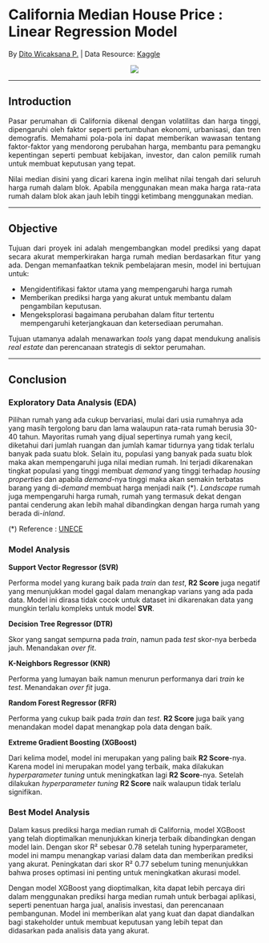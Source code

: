 # **California Median House Price** : Linear Regression Model

By [Dito Wicaksana P.](https://github.com/ditoowp) | Data Resource: [Kaggle](https://www.kaggle.com/datasets/shibumohapatra/house-price/data)

<center><img src="[https://imgtr.ee/images/2024/07/27/2688680e64de44d23c082a45db7887f7.jpeg](https://www.google.com/url?sa=i&url=https%3A%2F%2Fwww.cato.org%2Fpolicy-analysis%2Fcommon-sense-policy-reforms-california-housing&psig=AOvVaw2-WpRRUPy1AtbKoadEcrCN&ust=1722607404129000&source=images&cd=vfe&opi=89978449&ved=0CBEQjRxqFwoTCPjAsOz604cDFQAAAAAdAAAAABAE)"/></center>

---

## **Introduction**
<p style="text-align: justify;">
Pasar perumahan di California dikenal dengan volatilitas dan harga tinggi, dipengaruhi oleh faktor seperti pertumbuhan ekonomi, urbanisasi, dan tren demografis. Memahami pola-pola ini dapat memberikan wawasan tentang faktor-faktor yang mendorong perubahan harga, membantu para pemangku kepentingan seperti pembuat kebijakan, investor, dan calon pemilik rumah untuk membuat keputusan yang tepat.
</p>
<p style="text-align: justify;">
Nilai median disini yang dicari karena ingin melihat nilai tengah dari seluruh harga rumah dalam blok. Apabila menggunakan mean maka harga rata-rata rumah dalam blok akan jauh lebih tinggi ketimbang menggunakan median.
</p>

---

## **Objective**
<p style="text-align: justify;">
Tujuan dari proyek ini adalah mengembangkan model prediksi yang dapat secara akurat memperkirakan harga rumah median berdasarkan fitur yang ada. Dengan memanfaatkan teknik pembelajaran mesin, model ini bertujuan untuk:
</p>

* Mengidentifikasi faktor utama yang mempengaruhi harga rumah
* Memberikan prediksi harga yang akurat untuk membantu dalam pengambilan keputusan.
* Mengeksplorasi bagaimana perubahan dalam fitur tertentu mempengaruhi keterjangkauan dan ketersediaan perumahan.

<p style="text-align: justify;">
Tujuan utamanya adalah menawarkan <em>tools</em> yang dapat mendukung analisis <em>real estate</em> dan perencanaan strategis di sektor perumahan.
</p>

---

## **Conclusion**

### **Exploratory Data Analysis (EDA)**

Pilihan rumah yang ada cukup bervariasi, mulai dari usia rumahnya ada yang masih tergolong baru dan lama walaupun rata-rata rumah berusia 30-40 tahun. Mayoritas rumah yang dijual sepertinya rumah yang kecil, diketahui dari jumlah ruangan dan jumlah kamar tidurnya yang tidak terlalu banyak pada suatu blok. Selain itu, populasi yang banyak pada suatu blok maka akan mempengaruhi juga nilai median rumah. Ini terjadi dikarenakan tingkat populasi yang tinggi membuat *demand* yang tinggi terhadap *housing properties* dan apabila *demand*-nya tinggi maka akan semakin terbatas barang yang di-*demand* membuat harga menjadi naik (*). *Landscape* rumah juga mempengaruhi harga rumah, rumah yang termasuk dekat dengan pantai cenderung akan lebih mahal dibandingkan dengan harga rumah yang berada di-*inland*.

(*) Reference : [UNECE](https://unece.org/fileadmin/DAM/hlm/archive/Key%20note%20population%20and%20housing.pdf)

### **Model Analysis**

**Support Vector Regressor (SVR)**

Performa model yang kurang baik pada *train* dan *test*, **R2 Score** juga negatif yang menunjukkan model gagal dalam menangkap varians yang ada pada data. Model ini dirasa tidak cocok untuk dataset ini dikarenakan data yang mungkin terlalu kompleks untuk model **SVR**.

**Decision Tree Regressor (DTR)**

Skor yang sangat sempurna pada *train*, namun pada *test* skor-nya berbeda jauh. Menandakan *over fit*.

**K-Neighbors Regressor (KNR)**

Performa yang lumayan baik namun menurun performanya dari *train* ke *test*. Menandakan *over fit* juga.

**Random Forest Regressor (RFR)**

Performa yang cukup baik pada *train* dan *test*. **R2 Score** juga baik yang menandakan model dapat menangkap pola data dengan baik.

**Extreme Gradient Boosting (XGBoost)**

Dari kelima model, model ini merupakan yang paling baik **R2 Score**-nya. Karena model ini merupakan model yang terbaik, maka dilakukan *hyperparameter tuning* untuk meningkatkan lagi **R2 Score**-nya. Setelah dilakukan *hyperparameter tuning* **R2 Score** naik walaupun tidak terlalu signifikan.

### **Best Model Analysis**

Dalam kasus prediksi harga median rumah di California, model XGBoost yang telah dioptimalkan menunjukkan kinerja terbaik dibandingkan dengan model lain. Dengan skor R² sebesar 0.78 setelah tuning hyperparameter, model ini mampu menangkap variasi dalam data dan memberikan prediksi yang akurat. Peningkatan dari skor R² 0.77 sebelum tuning menunjukkan bahwa proses optimasi ini penting untuk meningkatkan akurasi model.

Dengan model XGBoost yang dioptimalkan, kita dapat lebih percaya diri dalam menggunakan prediksi harga median rumah untuk berbagai aplikasi, seperti penentuan harga jual, analisis investasi, dan perencanaan pembangunan. Model ini memberikan alat yang kuat dan dapat diandalkan bagi stakeholder untuk membuat keputusan yang lebih tepat dan didasarkan pada analisis data yang akurat.
